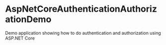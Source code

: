 # AspNetCoreAuthenticationAuthorizationDemo
Demo application showing how to do authentication and authorization using ASP.NET Core
